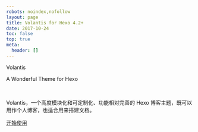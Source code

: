 ```yaml
---
robots: noindex,nofollow
layout: page
title: Volantis for Hexo 4.2+
date: 2017-10-24
toc: false
top: true
meta:
  header: []
---
```


<p center large>Volantis</p>
<p center small>A Wonderful Theme for Hexo</p>
<br>

Volantis，一个高度模块化和可定制化、功能相对完善的 Hexo 博客主题，既可以用作个人博客，也适合用来搭建文档。

<btn large center>[<i class='fas fa-download'></i> 开始使用](/getting-started/)</btn>
